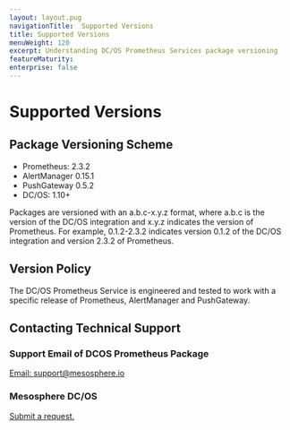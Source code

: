 ```yaml
---
layout: layout.pug
navigationTitle:  Supported Versions
title: Supported Versions
menuWeight: 120
excerpt: Understanding DC/OS Prometheus Services package versioning
featureMaturity:
enterprise: false
---
```


# Supported Versions

## Package Versioning Scheme

- Prometheus: 2.3.2
- AlertManager 0.15.1
- PushGateway 0.5.2
- DC/OS: 1.10+

Packages are versioned with an a.b.c-x.y.z format, where a.b.c is the version of the DC/OS integration and x.y.z indicates the version of Prometheus. For example, 0.1.2-2.3.2 indicates version 0.1.2 of the DC/OS integration and version 2.3.2 of Prometheus.

## Version Policy

The DC/OS Prometheus Service is engineered and tested to work with a specific release of Prometheus, AlertManager and PushGateway.

## Contacting Technical Support

### Support Email of DCOS Prometheus Package

[Email: support@mesosphere.io](mailto:support@mesosphere.io)

### Mesosphere DC/OS

[Submit a request.](https://support.mesosphere.com/hc/en-us/requests/new)
